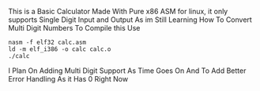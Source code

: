 This is a Basic Calculator Made With Pure x86 ASM for linux, it only supports Single Digit Input and Output As im Still Learning How To Convert Multi Digit Numbers To Compile this Use

    nasm -f elf32 calc.asm
    ld -m elf_i386 -o calc calc.o
    ./calc

I Plan On Adding Multi Digit Support As Time Goes On And To Add Better Error Handling As it Has 0 Right Now
